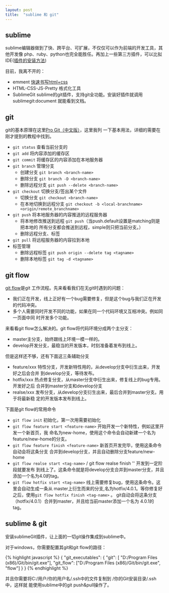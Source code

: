 ```yaml
---
layout: post
title:  "sublime 和 git"
---
```


## sublime

sublime编辑器做到了快、跨平台、可扩展，不仅仅可以作为前端的开发工具，其他开发像
php、ruby、python也完全能胜任。再加上一些第三方插件，可以比拟IDE([插件的安装方法](https://sublime.wbond.net/installation))

目前，我离不开的：

- emment [快速书写html+css](http://blog.wpjam.com/m/emmet/)
- HTML-CSS-JS-Pretty 格式化工具
- SublimeGit sublime的git插件，支持git全功能。安装好插件就调用sublimegit:document
  就能看到文档。

## git

git的基本原理在这里[Pro Git（中文版）](http://git.oschina.net/progit/)，这里我列
一下基本用法，详细的需要在刚才提到的教程中找到。

- `git status` 查看当前分支的
- `git add` 将内容添加的缓存区
- `git commit` 将缓存区的内容添加在本地服务器
- `git branch` 管理分支
  - 创建分支 `git branch <branch-name>`
  - 删除分支 `git branch -D <branch-name>`
  - 删除远程分支 `git push --delete <branch-name>`
- `git checkout` 切换分支/签出某个文件
  - 切换分支 `git checkout <branch-name>`
  - 在本地切换到远程分支 `git checkout -b <local-branchname> <origin/remote_branchname>`
- `git push` 将本地服务器的内容推送的远程服务器
  - 将本地修改推送到远程 `git push`（当push.default设置是matching则是把本地的
    所有分支都会推送到远程，simple则只把当前分支。）
  - 删除远程分支、标签
- `git pull` 将远程服务器的内容拉到本地
- 标签管理
  - 删除远程标签 `git push origin --delete tag <tagname>`
  - 删除本地标签 `git tag -d <tagname>`


## git flow

[git flow](http://www.basecss.net/article/install-git-flow-in-windows.html)是git
工作流程。先来看看我们在无git时遇到的问题：

- 我们正在开发，线上正好有一个bug需要修复，但是这个bug与我们正在开发的代码冲突。
- 多个人需要同时开发不同的功能，如果在同一个代码环境又互相冲突。例如同一页面中同
  时开发多个功能。

来看看git flow怎么解决的。git flow将代码环境分成两个主分支：

- master主分支，始终跟线上环境一模一样的。
- develop开发分支，最稳当的开发版本，时刻准备着发布到线上。

但是这样还不够，还有下面这三条辅助分支

- feature/xxx 特性分支，开发新特性用的，从develop分支中衍生出来，开发好之后会合并
  到develop分支，等待发布。
- hotfix/xxx 热点修复分支，从master分支中衍生出来，修复线上的bug专用。开发好之后
  合并到master分支和develop分支
- realse/xxx 发布分支，从develop分支衍生出来，最后合并到master分支。用于将最新稳
  定的开发版本发布到线上。

下面是git flow的常用命令

- `git flow init` 初始化，第一次用需要初始化
- `git flow feature start <feature-name>` 开始开发一个新特性，例如这里开发一个新首页，我
  命名为new-home，使用这个命令会自动新建一个名为feature/new-home的分支。
- `git flow feature finish <feature-name>` 新首页开发完毕，使用这条命令自动会将这条分支
  合并到develop分支，并且自动删除分支feature/new-home
- `git flow realse start <tag-name>` / git flow realse finish '<tag-name>' 开发到一定阶段就要发布
  到线上了。这条命令就是将develop分支合并到master分支，并且添加一个名为4.0的tag。
- `git flow hotfix start <tag-name>` 线上需要修复bug，使用这条命令。这里会自动生成一条从
  master上衍生而来的分支,名为hotfix/4.0.1。等你修复好之后，使用`git flow hotfix finish <tag-name>` 。
  git自动会将这条分支（hotfix/4.0.1）合并到master，并且给当前master添加一个名为
  4.0.1的tag。


## sublime & git

安装sublimeGit插件，让上面的一切git操作集成到sublime中。

对于windows，你需要配置其git和git flow的路径：

{% highlight javascript %}
{
  "git_executables": {
    "git": [ "D:/Program Files (x86)/Git/bin/git.exe"],
    "git_flow": ["D:/Program Files (x86)/Git/bin/git.exe", "flow"]
  }
}
{% endhighlight %}

并且你需要将C:/用户/你的用户名/.ssh中的文件复制到 /你的Git安装目录/.ssh中，这样就
能使用sublime中的git push&pull操作了。
